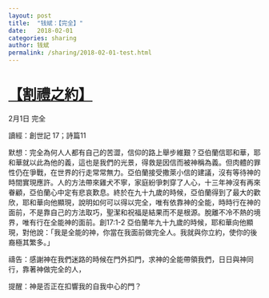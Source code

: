 ```yaml
---
layout: post
title:  "钱斌：【完全】"
date:   2018-02-01
categories: sharing
author: 钱斌
permalink: /sharing/2018-02-01-test.html
---
```


[【割禮之約】](/daily/2018-02-01-daily.html)
===========

2月1日 完全

讀經：創世記 17；詩篇11

默想：完全為何人人都有自己的苦澀，信仰的路上舉步維艱？亞伯蘭信耶和華，耶和華就以此為他的義，這也是我們的光景，得救是因信而被神稱為義。但肉體的罪性仍在爭戰，在世界的行走常常無力。亞伯蘭接受撒萊小信的建議，沒有等待神的時間實現應許。人的方法帶來雞犬不寧，家庭紛爭刺穿了人心，十三年神沒有再來眷顧，亞伯蘭心中定有悲哀歎息。終於在九十九歲的時候，亞伯蘭得到了最大的歡欣，耶和華向他顯現，說明如何可以得以完全，唯有依靠神的全能，時時行在神的面前，不是靠自己的方法取巧，聖潔和祝福是結果而不是根源。脫離不冷不熱的境界，唯有行在全能神的面前。創17:1-2 亞伯蘭年九十九歲的時候，耶和華向他顯現，對他說：「我是全能的神，你當在我面前做完全人。我就與你立約，使你的後裔極其繁多。」

禱告：感謝神在我們迷路的時候在門外扣門，求神的全能帶領我們，日日與神同行，靠著神做完全的人，

提醒：神是否正在扣響我的自我中心的門？
